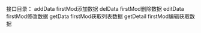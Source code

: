 接口目录：
addData firstMod添加数据 
delData firstMod删除数据
editData firstMod修改数据 
getData firstMod获取列表数据
getDetail firstMod编辑获取数据 